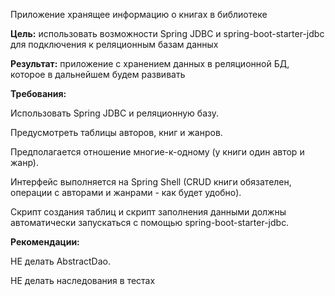 Приложение хранящее информацию о книгах в библиотеке

**Цель:**
использовать возможности Spring JDBC и spring-boot-starter-jdbc для подключения к реляционным базам данных

**Результат:**
приложение с хранением данных в реляционной БД, которое в дальнейшем будем развивать

**Требования:**

Использовать Spring JDBC и реляционную базу.

Предусмотреть таблицы авторов, книг и жанров.

Предполагается отношение многие-к-одному (у книги один автор и жанр).

Интерфейс выполняется на Spring Shell (CRUD книги обязателен, операции с авторами и жанрами - как будет удобно).

Скрипт создания таблиц и скрипт заполнения данными должны автоматически запускаться с помощью spring-boot-starter-jdbc.

**Рекомендации:**

НЕ делать AbstractDao.

НЕ делать наследования в тестах